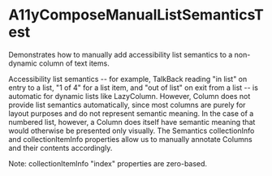 # A11yComposeManualListSemanticsTest

Demonstrates how to manually add accessibility list semantics to a non-dynamic column of text items. 

Accessibility list semantics -- for example, TalkBack reading "in list" on entry to a list, "1 of 4" for a list item, and "out of list" on exit from a list -- is automatic for dynamic lists like LazyColumn.
However, Column does not provide list semantics automatically, since most columns are purely for layout purposes and do not represent semantic meaning.
In the case of a numbered list, however, a Column does itself have semantic meaning that would otherwise be presented only visually.
The Semantics collectionInfo and collectionItemInfo properties allow us to manually annotate Columns and their contents accordingly.

Note: collectionItemInfo "index" properties are zero-based.

